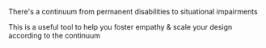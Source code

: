 There's a continuum from permanent disabilities to situational impairments

This is a useful tool to help you foster empathy & scale your design according to the continuum

